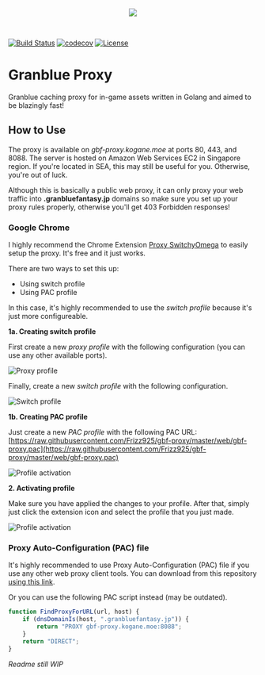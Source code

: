 <br>
<p align="center"><img src="https://raw.githubusercontent.com/Frizz925/gbf-proxy/master/res/architecture-rev2.png"></p>
<br>

[![Build Status](https://travis-ci.org/Frizz925/gbf-proxy.svg?branch=master)](https://travis-ci.org/Frizz925/gbf-proxy)
[![codecov](https://codecov.io/gh/Frizz925/gbf-proxy/branch/master/graph/badge.svg)](https://codecov.io/gh/Frizz925/gbf-proxy)
[![License](https://img.shields.io/github/license/Frizz925/gbf-proxy.svg?style=flat)](https://github.com/Frizz925/gbf-proxy/blob/master/LICENSE)

# Granblue Proxy
Granblue caching proxy for in-game assets written in Golang and aimed to be blazingly fast!

## How to Use
The proxy is available on *gbf-proxy.kogane.moe* at ports 80, 443, and 8088. The server is hosted on Amazon Web Services EC2 in Singapore region. If you're located in SEA, this may still be useful for you. Otherwise, you're out of luck.

Although this is basically a public web proxy, it can only proxy your web traffic into **.granbluefantasy.jp** domains so make sure you set up your proxy rules properly, otherwise you'll get 403 Forbidden responses!

### Google Chrome
I highly recommend the Chrome Extension [Proxy SwitchyOmega](https://chrome.google.com/webstore/detail/proxy-switchyomega/padekgcemlokbadohgkifijomclgjgif?hl=en) to easily setup the proxy. It's free and it just works.

There are two ways to set this up:
- Using switch profile
- Using PAC profile

In this case, it's highly recommended to use the *switch profile* because it's just more configureable.

**1a. Creating switch profile**

First create a new *proxy profile* with the following configuration (you can use any other available ports).

![Proxy profile](https://raw.githubusercontent.com/Frizz925/gbf-proxy/master/res/proxyswitch-1.png)

Finally, create a new *switch profile* with the following configuration.

![Switch profile](https://raw.githubusercontent.com/Frizz925/gbf-proxy/master/res/proxyswitch-2.png)

**1b. Creating PAC profile**

Just create a new *PAC profile* with the following PAC URL: [https://raw.githubusercontent.com/Frizz925/gbf-proxy/master/web/gbf-proxy.pac](https://raw.githubusercontent.com/Frizz925/gbf-proxy/master/web/gbf-proxy.pac)

![Profile activation](https://raw.githubusercontent.com/Frizz925/gbf-proxy/master/res/proxyswitch-3.png)

**2. Activating profile**

Make sure you have applied the changes to your profile. After that, simply just click the extension icon and select the profile that you just made.

![Profile activation](https://raw.githubusercontent.com/Frizz925/gbf-proxy/master/res/proxyswitch-4.png)

### Proxy Auto-Configuration (PAC) file
It's highly recommended to use Proxy Auto-Configuration (PAC) file if you use any other web proxy client tools. You can download from this repository [using this link](https://raw.githubusercontent.com/Frizz925/gbf-proxy/master/web/gbf-proxy.pac).

Or you can use the following PAC script instead (may be outdated).
```js
function FindProxyForURL(url, host) {
    if (dnsDomainIs(host, ".granbluefantasy.jp")) {
        return "PROXY gbf-proxy.kogane.moe:8088";
    }
    return "DIRECT";
}
```

*Readme still WIP*
